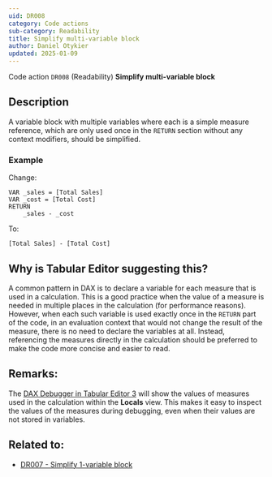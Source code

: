 ```yaml
---
uid: DR008
category: Code actions
sub-category: Readability
title: Simplify multi-variable block
author: Daniel Otykier
updated: 2025-01-09
---
```


Code action `DR008` (Readability) **Simplify multi-variable block**

## Description

A variable block with multiple variables where each is a simple measure reference, which are only used once in the `RETURN` section without any context modifiers, should be simplified. 

### Example

Change:
```dax
VAR _sales = [Total Sales]
VAR _cost = [Total Cost]
RETURN
    _sales - _cost
```

To:
```dax
[Total Sales] - [Total Cost]
```

## Why is Tabular Editor suggesting this?

A common pattern in DAX is to declare a variable for each measure that is used in a calculation. This is a good practice when the value of a measure is needed in multiple places in the calculation (for performance reasons). However, when each such variable is used exactly once in the `RETURN` part of the code, in an evaluation context that would not change the result of the measure, there is no need to declare the variables at all. Instead, referencing the measures directly in the calculation should be preferred to make the code more concise and easier to read.

## Remarks:

The [DAX Debugger in Tabular Editor 3](xref:dax-debugger) will show the values of measures used in the calculation within the **Locals** view. This makes it easy to inspect the values of the measures during debugging, even when their values are not stored in variables.

## Related to:

- [DR007 - Simplify 1-variable block](xref:DR007)